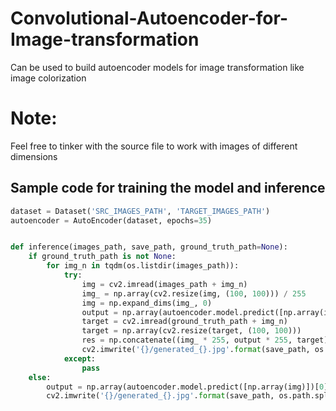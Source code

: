 # Convolutional-Autoencoder-for-Image-transformation
Can be used to build autoencoder models for image transformation like image colorization

# Note:
Feel free to tinker with the source file to work with images of different dimensions

## Sample code for training the model and inference
```python
dataset = Dataset('SRC_IMAGES_PATH', 'TARGET_IMAGES_PATH')
autoencoder = AutoEncoder(dataset, epochs=35)


def inference(images_path, save_path, ground_truth_path=None):
    if ground_truth_path is not None:
        for img_n in tqdm(os.listdir(images_path)):
            try:
                img = cv2.imread(images_path + img_n)
                img_ = np.array(cv2.resize(img, (100, 100))) / 255
                img = np.expand_dims(img_, 0)
                output = np.array(autoencoder.model.predict([np.array(img)])[0])
                target = cv2.imread(ground_truth_path + img_n)
                target = np.array(cv2.resize(target, (100, 100)))
                res = np.concatenate((img_ * 255, output * 255, target), axis=1)
                cv2.imwrite('{}/generated_{}.jpg'.format(save_path, os.path.splitext(img_n)[0]), res)
            except:
                pass
    else:
        output = np.array(autoencoder.model.predict([np.array(img)])[0])
        cv2.imwrite('{}/generated_{}.jpg'.format(save_path, os.path.splitext(img_n)[0]), output)
```

